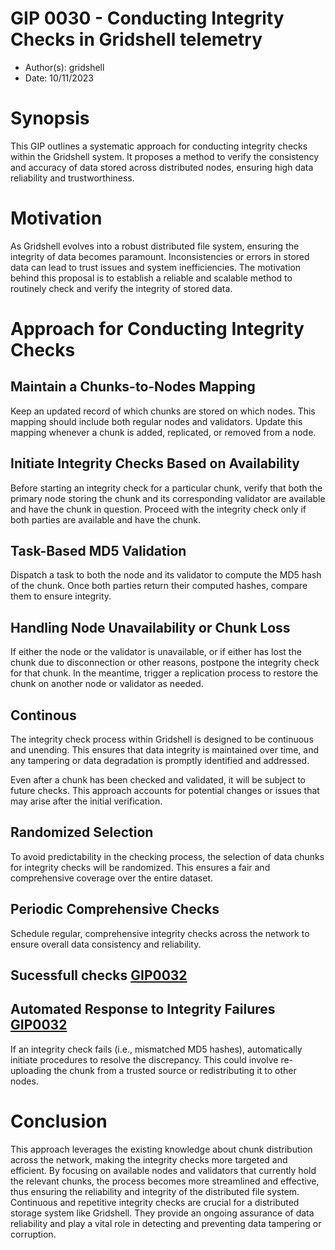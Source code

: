 # GIP 0030 - Conducting Integrity Checks in Gridshell telemetry

- Author(s): gridshell
- Date: 10/11/2023

# Synopsis
This GIP outlines a systematic approach for conducting integrity checks within the Gridshell system. 
It proposes a method to verify the consistency and accuracy of data stored across distributed nodes, ensuring high data reliability and trustworthiness.

# Motivation
As Gridshell evolves into a robust distributed file system, ensuring the integrity of data becomes paramount. 
Inconsistencies or errors in stored data can lead to trust issues and system inefficiencies. 
The motivation behind this proposal is to establish a reliable and scalable method to routinely check and verify the integrity of stored data.

# Approach for Conducting Integrity Checks

## Maintain a Chunks-to-Nodes Mapping

Keep an updated record of which chunks are stored on which nodes. This mapping should include both regular nodes and validators.
Update this mapping whenever a chunk is added, replicated, or removed from a node.

## Initiate Integrity Checks Based on Availability

Before starting an integrity check for a particular chunk, verify that both the primary node storing the chunk and its corresponding validator are available and have the chunk in question.
Proceed with the integrity check only if both parties are available and have the chunk.

## Task-Based MD5 Validation

Dispatch a task to both the node and its validator to compute the MD5 hash of the chunk.
Once both parties return their computed hashes, compare them to ensure integrity.

## Handling Node Unavailability or Chunk Loss

If either the node or the validator is unavailable, or if either has lost the chunk due to disconnection or other reasons, postpone the integrity check for that chunk.
In the meantime, trigger a replication process to restore the chunk on another node or validator as needed.

## Continous

The integrity check process within Gridshell is designed to be continuous and unending. This ensures that data integrity is maintained over time, and any tampering or data degradation is promptly identified and addressed.

Even after a chunk has been checked and validated, it will be subject to future checks. This approach accounts for potential changes or issues that may arise after the initial verification.

## Randomized Selection

To avoid predictability in the checking process, the selection of data chunks for integrity checks will be randomized. This ensures a fair and comprehensive coverage over the entire dataset.

## Periodic Comprehensive Checks

Schedule regular, comprehensive integrity checks across the network to ensure overall data consistency and reliability.

## Sucessfull checks [GIP0032](https://github.com/invpe/GridShell/blob/main/Documentation/GIP/0032-GFS_IntegrityCheckSuccess.md)

## Automated Response to Integrity Failures [GIP0032](https://github.com/invpe/GridShell/blob/main/Documentation/GIP/0031-GFS_Integrity_Discrepancy_Handling_and_Replication.md)

If an integrity check fails (i.e., mismatched MD5 hashes), automatically initiate procedures to resolve the discrepancy. This could involve re-uploading the chunk from a trusted source or redistributing it to other nodes. 

# Conclusion

This approach leverages the existing knowledge about chunk distribution across the network, making the integrity checks more targeted and efficient. By focusing on available nodes and validators that currently hold the relevant chunks, the process becomes more streamlined and effective, thus ensuring the reliability and integrity of the distributed file system. Continuous and repetitive integrity checks are crucial for a distributed storage system like Gridshell. They provide an ongoing assurance of data reliability and play a vital role in detecting and preventing data tampering or corruption.
